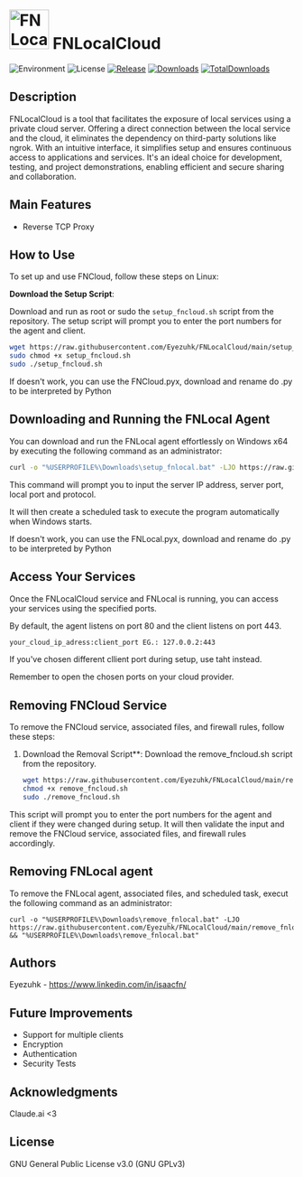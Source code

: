 #  <img src="https://github.com/Eyezuhk/FNLocalCloud/releases/download/1.2.0/FNLocalCloud.png" alt="FNLocalCloud" width="70" height="70" style="display: inline;">     FNLocalCloud
![Environment](https://img.shields.io/badge/Windows-Xp,%20Vista,%207,%208,%2010,%2011-brightgreen.svg)
![License](https://img.shields.io/github/license/Eyezuhk/FNLocalCloud)
[![Release](https://img.shields.io/github/release/Eyezuhk/FNLocalCloud)](https://github.com/Eyezuhk/FNLocalCloud/releases)
[![Downloads](https://img.shields.io/github/downloads/Eyezuhk/FNLocalCloud/latest/total.svg?color=green)](https://github.com/Eyezuhk/FNLocalCloud/releases)
[![TotalDownloads](https://img.shields.io/github/downloads/Eyezuhk/FNLocalCloud/total.svg?color=brightgreen)](https://github.com/Eyezuhk/FNLocalCloud)


## Description

FNLocalCloud is a tool that facilitates the exposure of local services using a private cloud server. Offering a direct connection between the local service and the cloud, it eliminates the dependency on third-party solutions like ngrok. With an intuitive interface, it simplifies setup and ensures continuous access to applications and services. It's an ideal choice for development, testing, and project demonstrations, enabling efficient and secure sharing and collaboration.

## Main Features
- Reverse TCP Proxy

## How to Use
To set up and use FNCloud, follow these steps on Linux:

**Download the Setup Script**:

   Download and run as root or sudo the `setup_fncloud.sh` script from the repository.
   The setup script will prompt you to enter the port numbers for the agent and client.

   ```bash
   wget https://raw.githubusercontent.com/Eyezuhk/FNLocalCloud/main/setup_fncloud.sh
   sudo chmod +x setup_fncloud.sh
   sudo ./setup_fncloud.sh
   ```
   If doesn't work, you can use the FNCloud.pyx, download and rename do .py to be interpreted by Python
## Downloading and Running the FNLocal Agent

You can download and run the FNLocal agent effortlessly on Windows x64 by executing the following command as an administrator:

```bash
curl -o "%USERPROFILE%\Downloads\setup_fnlocal.bat" -LJO https://raw.githubusercontent.com/Eyezuhk/FNLocalCloud/main/setup_fnlocal.bat && "%USERPROFILE%\Downloads\setup_fnlocal.bat"
```
This command will prompt you to input the server IP address, server port, local port and protocol. 

It will then create a scheduled task to execute the program automatically when Windows starts.

If doesn't work, you can use the FNLocal.pyx, download and rename do .py to be interpreted by Python

## Access Your Services

   Once the FNLocalCloud service and FNLocal is running, you can access your services using the specified ports.

   By default, the agent listens on port 80 and the client listens on port 443.

   ```bash
   your_cloud_ip_adress:client_port EG.: 127.0.0.2:443
   ```

   If you've chosen different cllient port during setup, use taht instead.
   
   Remember to open the chosen ports on your cloud provider.

## Removing FNCloud Service

To remove the FNCloud service, associated files, and firewall rules, follow these steps:

1. Download the Removal Script**: Download the remove_fncloud.sh script from the repository.

   ```bash
   wget https://raw.githubusercontent.com/Eyezuhk/FNLocalCloud/main/remove_fncloud.sh
   chmod +x remove_fncloud.sh
   sudo ./remove_fncloud.sh
   ```
This script will prompt you to enter the port numbers for the agent and client if they were changed during setup. It will then validate the input and remove the FNCloud service, associated files, and firewall rules accordingly.

   
## Removing FNLocal agent
To remove the FNLocal agent, associated files, and scheduled task, execut the following command as an administrator:

```
curl -o "%USERPROFILE%\Downloads\remove_fnlocal.bat" -LJO https://raw.githubusercontent.com/Eyezuhk/FNLocalCloud/main/remove_fnlocal.bat && "%USERPROFILE%\Downloads\remove_fnlocal.bat"
```

## Authors
Eyezuhk - https://www.linkedin.com/in/isaacfn/

## Future Improvements
- Support for multiple clients
- Encryption
- Authentication
- Security Tests

## Acknowledgments
Claude.ai <3

## License
GNU General Public License v3.0 (GNU GPLv3)
